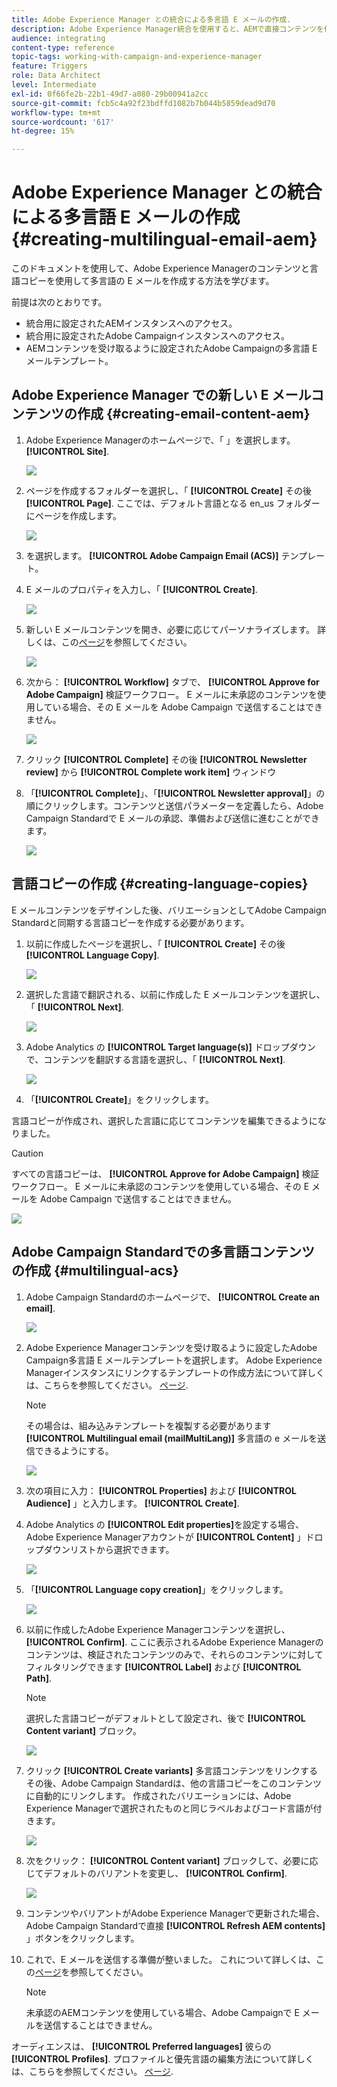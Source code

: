 ```yaml
---
title: Adobe Experience Manager との統合による多言語 E メールの作成.
description: Adobe Experience Manager統合を使用すると、AEMで直接コンテンツを作成し、後でAdobe Campaignで使用することができます。
audience: integrating
content-type: reference
topic-tags: working-with-campaign-and-experience-manager
feature: Triggers
role: Data Architect
level: Intermediate
exl-id: 0f66fe2b-22b1-49d7-a080-29b00941a2cc
source-git-commit: fcb5c4a92f23bdffd1082b7b044b5859dead9d70
workflow-type: tm+mt
source-wordcount: '617'
ht-degree: 15%

---
```


# Adobe Experience Manager との統合による多言語 E メールの作成 {#creating-multilingual-email-aem}

このドキュメントを使用して、Adobe Experience Managerのコンテンツと言語コピーを使用して多言語の E メールを作成する方法を学びます。

前提は次のとおりです。

* 統合用に設定されたAEMインスタンスへのアクセス。
* 統合用に設定されたAdobe Campaignインスタンスへのアクセス。
* AEMコンテンツを受け取るように設定されたAdobe Campaignの多言語 E メールテンプレート。

## Adobe Experience Manager での新しい E メールコンテンツの作成 {#creating-email-content-aem}

1. Adobe Experience Managerのホームページで、「 」を選択します。 **[!UICONTROL Site]**.

   ![](assets/aem_acs_1.png)

1. ページを作成するフォルダーを選択し、「 **[!UICONTROL Create]** その後 **[!UICONTROL Page]**. ここでは、デフォルト言語となる en_us フォルダーにページを作成します。

   ![](assets/aem_acs_2.png)

1. を選択します。 **[!UICONTROL Adobe Campaign Email (ACS)]** テンプレート。

1. E メールのプロパティを入力し、「 **[!UICONTROL Create]**.

   ![](assets/aem_acs_3.png)

1. 新しい E メールコンテンツを開き、必要に応じてパーソナライズします。 詳しくは、この[ページ](../../integrating/using/creating-email-experience-manager.md#editing-email-aem)を参照してください。

   ![](assets/aem_acs_4.png)

1. 次から： **[!UICONTROL Workflow]** タブで、 **[!UICONTROL Approve for Adobe Campaign]** 検証ワークフロー。 E メールに未承認のコンテンツを使用している場合、その E メールを Adobe Campaign で送信することはできません。

   ![](assets/aem_acs_7.png)

1. クリック **[!UICONTROL Complete]** その後 **[!UICONTROL Newsletter review]** から **[!UICONTROL Complete work item]** ウィンドウ

1. 「**[!UICONTROL Complete]**」、「**[!UICONTROL Newsletter approval]**」の順にクリックします。コンテンツと送信パラメーターを定義したら、Adobe Campaign Standardで E メールの承認、準備および送信に進むことができます。

   ![](assets/aem_acs_8.png)

## 言語コピーの作成 {#creating-language-copies}

E メールコンテンツをデザインした後、バリエーションとしてAdobe Campaign Standardと同期する言語コピーを作成する必要があります。

1. 以前に作成したページを選択し、「 **[!UICONTROL Create]** その後 **[!UICONTROL Language Copy]**.

   ![](assets/aem_acs_5.png)

1. 選択した言語で翻訳される、以前に作成した E メールコンテンツを選択し、「 **[!UICONTROL Next]**.

   ![](assets/aem_acs_6.png)

1. Adobe Analytics の **[!UICONTROL Target language(s)]** ドロップダウンで、コンテンツを翻訳する言語を選択し、「 **[!UICONTROL Next]**.

   ![](assets/aem_acs_9.png)

1. 「**[!UICONTROL Create]**」をクリックします。

言語コピーが作成され、選択した言語に応じてコンテンツを編集できるようになりました。

>[!CAUTION]
>
>すべての言語コピーは、 **[!UICONTROL Approve for Adobe Campaign]** 検証ワークフロー。 E メールに未承認のコンテンツを使用している場合、その E メールを Adobe Campaign で送信することはできません。

![](assets/aem_acs_11.png)

## Adobe Campaign Standardでの多言語コンテンツの作成 {#multilingual-acs}

1. Adobe Campaign Standardのホームページで、 **[!UICONTROL Create an email]**.

   ![](assets/aem_acs_12.png)

1. Adobe Experience Managerコンテンツを受け取るように設定したAdobe Campaign多言語 E メールテンプレートを選択します。 Adobe Experience Managerインスタンスにリンクするテンプレートの作成方法について詳しくは、こちらを参照してください。 [ページ](../../integrating/using/configure-experience-manager.md#config-acs).

   >[!NOTE]
   >
   >その場合は、組み込みテンプレートを複製する必要があります **[!UICONTROL Multilingual email (mailMultiLang)]** 多言語の e メールを送信できるようにする。

   ![](assets/aem_acs_13.png)

1. 次の項目に入力： **[!UICONTROL Properties]** および **[!UICONTROL Audience]** 」と入力します。 **[!UICONTROL Create]**.

1. Adobe Analytics の **[!UICONTROL Edit properties]**&#x200B;を設定する場合、Adobe Experience Managerアカウントが **[!UICONTROL Content]** 」ドロップダウンリストから選択できます。

   ![](assets/aem_acs_20.png)

1. 「**[!UICONTROL Language copy creation]**」をクリックします。

   ![](assets/aem_acs_16.png)

1. 以前に作成したAdobe Experience Managerコンテンツを選択し、 **[!UICONTROL Confirm]**. ここに表示されるAdobe Experience Managerのコンテンツは、検証されたコンテンツのみで、それらのコンテンツに対してフィルタリングできます **[!UICONTROL Label]** および **[!UICONTROL Path]**.

   >[!NOTE]
   >
   >選択した言語コピーがデフォルトとして設定され、後で **[!UICONTROL Content variant]** ブロック。

   ![](assets/aem_acs_17.png)

1. クリック **[!UICONTROL Create variants]** 多言語コンテンツをリンクする その後、Adobe Campaign Standardは、他の言語コピーをこのコンテンツに自動的にリンクします。 作成されたバリエーションには、Adobe Experience Managerで選択されたものと同じラベルおよびコード言語が付きます。

   ![](assets/aem_acs_18.png)

1. 次をクリック： **[!UICONTROL Content variant]** ブロックして、必要に応じてデフォルトのバリアントを変更し、 **[!UICONTROL Confirm]**.

   ![](assets/aem_acs_19.png)

1. コンテンツやバリアントがAdobe Experience Managerで更新された場合、Adobe Campaign Standardで直接 **[!UICONTROL Refresh AEM contents]** 」ボタンをクリックします。

1. これで、E メールを送信する準備が整いました。 これについて詳しくは、この[ページ](../../sending/using/get-started-sending-messages.md)を参照してください。

   >[!NOTE]
   >
   >未承認のAEMコンテンツを使用している場合、Adobe Campaignで E メールを送信することはできません。

オーディエンスは、 **[!UICONTROL Preferred languages]** 彼らの **[!UICONTROL Profiles]**. プロファイルと優先言語の編集方法について詳しくは、こちらを参照してください。 [ページ](../../audiences/using/editing-profiles.md).
